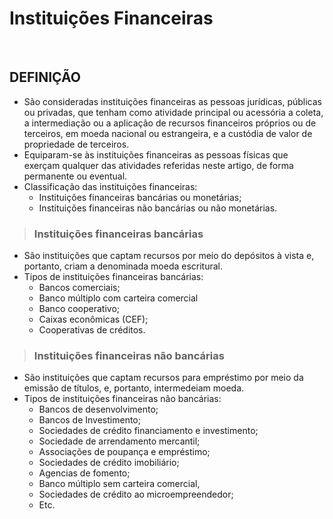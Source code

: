 # Instituições Financeiras

<br>

## DEFINIÇÃO
* São consideradas instituições financeiras as pessoas jurídicas, públicas ou privadas, que tenham como atividade principal ou acessória a coleta, a intermediação ou a aplicação
de recursos financeiros próprios ou de terceiros, em moeda nacional ou estrangeira, e a custódia de valor de propriedade de terceiros.
* Equiparam-se às instituições financeiras as pessoas físicas que exerçam qualquer das atividades referidas neste artigo, de forma permanente ou eventual.
* Classificação das instituições financeiras:
  - Instituições financeiras bancárias ou monetárias;
  - Instituições financeiras não bancárias ou não monetárias.

> ### Instituições financeiras bancárias
* São instituições que captam recursos por meio do depósitos à vista e, portanto, criam a denominada moeda escritural.
* Tipos de instituições financeiras bancárias:
  - Bancos comerciais;
  - Banco múltiplo com carteira comercial
  - Banco cooperativo;
  - Caixas econômicas (CEF);
  - Cooperativas de créditos.

> ### Instituições financeiras não bancárias
* São instituições que captam recursos para empréstimo por meio da emissão de títulos, e, portanto, intermedeiam moeda. 
* Tipos de instituições financeiras não bancárias:
  - Bancos de desenvolvimento;
  - Bancos de Investimento;
  - Sociedades de crédito financiamento e investimento;
  - Sociedade de arrendamento mercantil;
  - Associações de poupança e empréstimo;
  - Sociedades de crédito imobiliário;
  - Agencias de fomento;
  - Banco múltiplo sem carteira comercial,
  - Sociedades de crédito ao microempreendedor;
  - Etc.